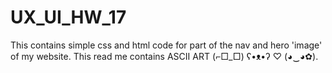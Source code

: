 # UX_UI_HW_17
This contains simple css and html code for part of the nav and hero 'image' of my website. 
This read me contains ASCII ART (⌐□_□) ʕ•ᴥ•ʔ ♡ (◕‿◕✿).
